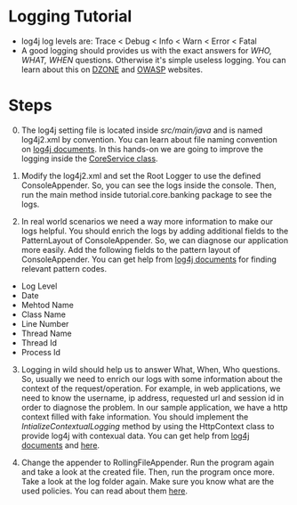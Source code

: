 # Logging Tutorial

* log4j log levels are: Trace < Debug < Info < Warn < Error < Fatal
* A good logging should provides us with the exact answers for *WHO, WHAT, WHEN* questions. Otherwise it's simple useless logging. You can learn about this on [DZONE](https://dzone.com/articles/application-logging-what-when) and [OWASP](https://www.owasp.org/index.php/Logging_Cheat_Sheet) websites.

# Steps

0. The log4j setting file is located inside *src/main/java* and is named log4j2.xml by convention. You can learn about file naming convention on [log4j documents](https://logging.apache.org/log4j/2.x/manual/configuration.html). In this hands-on we are going to improve the logging inside the [CoreService class](https://github.com/mirsaeedi/MockingDependencies/blob/logging/MockingDependencies/src/main/java/tutorial/core/banking/CoreService.java).

1. Modify the log4j2.xml and set the Root Logger to use the defined ConsoleAppender. So, you can see the logs inside the console. Then, run the main method inside tutorial.core.banking package to see the logs.

2. In real world scenarios we need a way more information to make our logs helpful. You should enrich the logs by adding additional fields to the PatternLayout of ConsoleAppender. So, we can diagnose our application more easily. Add the following fields to the pattern layout of ConsoleAppender. You can get help from [log4j documents](https://logging.apache.org/log4j/2.x/manual/layouts.html) for finding relevant pattern codes.
  - Log Level
  - Date
  - Mehtod Name
  - Class Name
  - Line Number
  - Thread Name 
  - Thread Id
  - Process Id

3. Logging in wild should help us to answer What, When, Who questions. So, usually we need to enrich our logs with some information about the context of the request/operation. For example, in web applications, we need to know the username, ip address, requested url and session id in order to diagnose the problem. 
In our sample application, we have a http context filled with fake information. You should implement the *IntializeContextualLogging* method by using the HttpContext class to provide log4j with contexual data. You can get help from [log4j documents](https://logging.apache.org/log4j/2.x/manual/thread-context.html) and [here](https://howtodoinjava.com/log4j2/threadcontext-fish-tagging/).

4. Change the appender to RollingFileAppender. Run the program again and take a look at the created file. Then, run the program once more. Take a look at the log folder again. Make sure you know what are the used policies. You can read about them [here](https://logging.apache.org/log4j/2.x/manual/appenders.html#RollingFileAppender).  
